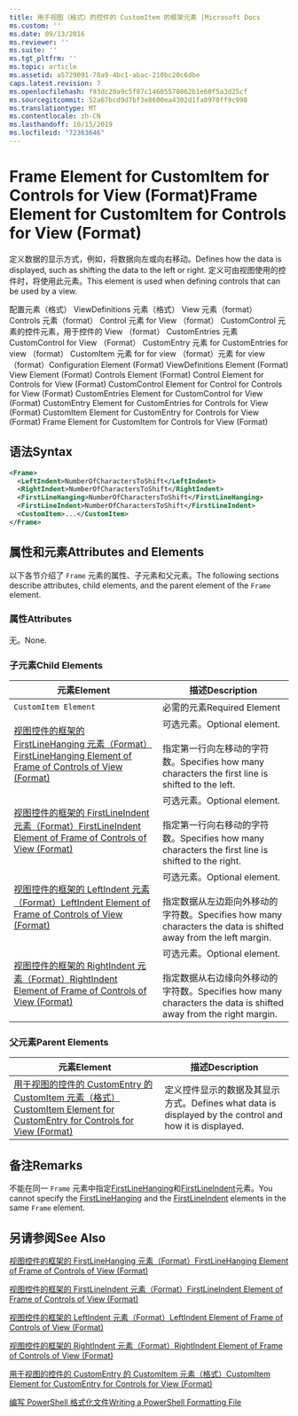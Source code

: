 ```yaml
---
title: 用于视图（格式）的控件的 CustomItem 的框架元素 |Microsoft Docs
ms.custom: ''
ms.date: 09/13/2016
ms.reviewer: ''
ms.suite: ''
ms.tgt_pltfrm: ''
ms.topic: article
ms.assetid: a5729091-78a9-4bc1-abac-210bc20c6dbe
caps.latest.revision: 7
ms.openlocfilehash: f93dc20a9c5f87c14605578062b1e60f5a3d25cf
ms.sourcegitcommit: 52a67bcd9d7bf3e8600ea4302d1fa8970ff9c998
ms.translationtype: MT
ms.contentlocale: zh-CN
ms.lasthandoff: 10/15/2019
ms.locfileid: "72363646"
---
```

# <a name="frame-element-for-customitem-for-controls-for-view-format"></a><span data-ttu-id="d2500-102">Frame Element for CustomItem for Controls for View (Format)</span><span class="sxs-lookup"><span data-stu-id="d2500-102">Frame Element for CustomItem for Controls for View (Format)</span></span>

<span data-ttu-id="d2500-103">定义数据的显示方式，例如，将数据向左或向右移动。</span><span class="sxs-lookup"><span data-stu-id="d2500-103">Defines how the data is displayed, such as shifting the data to the left or right.</span></span> <span data-ttu-id="d2500-104">定义可由视图使用的控件时，将使用此元素。</span><span class="sxs-lookup"><span data-stu-id="d2500-104">This element is used when defining controls that can be used by a view.</span></span>

<span data-ttu-id="d2500-105">配置元素（格式） ViewDefinitions 元素（格式） View 元素（format） Controls 元素（format） Control 元素 for View （format） CustomControl 元素的控件元素，用于控件的 View （format） CustomEntries 元素CustomControl for View （Format） CustomEntry 元素 for CustomEntries for view （format） CustomItem 元素 for for view （format）元素 for view （format）</span><span class="sxs-lookup"><span data-stu-id="d2500-105">Configuration Element (Format) ViewDefinitions Element (Format) View Element (Format) Controls Element (Format) Control Element for Controls for View (Format) CustomControl Element for Control for Controls for View (Format) CustomEntries Element for CustomControl for View (Format) CustomEntry Element for CustomEntries for Controls for View (Format) CustomItem Element for CustomEntry for Controls for View (Format) Frame Element for CustomItem for Controls for View (Format)</span></span>

## <a name="syntax"></a><span data-ttu-id="d2500-106">语法</span><span class="sxs-lookup"><span data-stu-id="d2500-106">Syntax</span></span>

```xml
<Frame>
  <LeftIndent>NumberOfCharactersToShift</LeftIndent>
  <RightIndent>NumberOfCharactersToShift</RightIndent>
  <FirstLineHanging>NumberOfCharactersToShift</FirstLineHanging>
  <FirstLineIndent>NumberOfCharactersToShift</FirstLineIndent>
  <CustomItem>...</CustomItem>
</Frame>
```

## <a name="attributes-and-elements"></a><span data-ttu-id="d2500-107">属性和元素</span><span class="sxs-lookup"><span data-stu-id="d2500-107">Attributes and Elements</span></span>

<span data-ttu-id="d2500-108">以下各节介绍了 `Frame` 元素的属性、子元素和父元素。</span><span class="sxs-lookup"><span data-stu-id="d2500-108">The following sections describe attributes, child elements, and the parent element of the `Frame` element.</span></span>

### <a name="attributes"></a><span data-ttu-id="d2500-109">属性</span><span class="sxs-lookup"><span data-stu-id="d2500-109">Attributes</span></span>

<span data-ttu-id="d2500-110">无。</span><span class="sxs-lookup"><span data-stu-id="d2500-110">None.</span></span>

### <a name="child-elements"></a><span data-ttu-id="d2500-111">子元素</span><span class="sxs-lookup"><span data-stu-id="d2500-111">Child Elements</span></span>

|<span data-ttu-id="d2500-112">元素</span><span class="sxs-lookup"><span data-stu-id="d2500-112">Element</span></span>|<span data-ttu-id="d2500-113">描述</span><span class="sxs-lookup"><span data-stu-id="d2500-113">Description</span></span>|
|-------------|-----------------|
|`CustomItem Element`|<span data-ttu-id="d2500-114">必需的元素</span><span class="sxs-lookup"><span data-stu-id="d2500-114">Required Element</span></span>|
|[<span data-ttu-id="d2500-115">视图控件的框架的 FirstLineHanging 元素（Format）</span><span class="sxs-lookup"><span data-stu-id="d2500-115">FirstLineHanging Element of Frame of Controls of View (Format)</span></span>](./firstlinehanging-element-for-frame-for-controls-for-view-format.md)|<span data-ttu-id="d2500-116">可选元素。</span><span class="sxs-lookup"><span data-stu-id="d2500-116">Optional element.</span></span><br /><br /> <span data-ttu-id="d2500-117">指定第一行向左移动的字符数。</span><span class="sxs-lookup"><span data-stu-id="d2500-117">Specifies how many characters the first line is shifted to the left.</span></span>|
|[<span data-ttu-id="d2500-118">视图控件的框架的 FirstLineIndent 元素（Format）</span><span class="sxs-lookup"><span data-stu-id="d2500-118">FirstLineIndent Element of Frame of Controls of View (Format)</span></span>](./firstlineindent-element-for-frame-for-controls-for-view-format.md)|<span data-ttu-id="d2500-119">可选元素。</span><span class="sxs-lookup"><span data-stu-id="d2500-119">Optional element.</span></span><br /><br /> <span data-ttu-id="d2500-120">指定第一行向右移动的字符数。</span><span class="sxs-lookup"><span data-stu-id="d2500-120">Specifies how many characters the first line is shifted to the right.</span></span>|
|[<span data-ttu-id="d2500-121">视图控件的框架的 LeftIndent 元素（Format）</span><span class="sxs-lookup"><span data-stu-id="d2500-121">LeftIndent Element of Frame of Controls of View (Format)</span></span>](./leftindent-element-for-frame-for-controls-for-view-format.md)|<span data-ttu-id="d2500-122">可选元素。</span><span class="sxs-lookup"><span data-stu-id="d2500-122">Optional element.</span></span><br /><br /> <span data-ttu-id="d2500-123">指定数据从左边距向外移动的字符数。</span><span class="sxs-lookup"><span data-stu-id="d2500-123">Specifies how many characters the data is shifted away from the left margin.</span></span>|
|[<span data-ttu-id="d2500-124">视图控件的框架的 RightIndent 元素（Format）</span><span class="sxs-lookup"><span data-stu-id="d2500-124">RightIndent Element of Frame of Controls of View (Format)</span></span>](./rightindent-element-for-frame-for-controls-for-view-format.md)|<span data-ttu-id="d2500-125">可选元素。</span><span class="sxs-lookup"><span data-stu-id="d2500-125">Optional element.</span></span><br /><br /> <span data-ttu-id="d2500-126">指定数据从右边缘向外移动的字符数。</span><span class="sxs-lookup"><span data-stu-id="d2500-126">Specifies how many characters the data is shifted away from the right margin.</span></span>|

### <a name="parent-elements"></a><span data-ttu-id="d2500-127">父元素</span><span class="sxs-lookup"><span data-stu-id="d2500-127">Parent Elements</span></span>

|<span data-ttu-id="d2500-128">元素</span><span class="sxs-lookup"><span data-stu-id="d2500-128">Element</span></span>|<span data-ttu-id="d2500-129">描述</span><span class="sxs-lookup"><span data-stu-id="d2500-129">Description</span></span>|
|-------------|-----------------|
|[<span data-ttu-id="d2500-130">用于视图的控件的 CustomEntry 的 CustomItem 元素（格式）</span><span class="sxs-lookup"><span data-stu-id="d2500-130">CustomItem Element for CustomEntry for Controls for View (Format)</span></span>](./customitem-element-for-customentry-for-controls-for-view-format.md)|<span data-ttu-id="d2500-131">定义控件显示的数据及其显示方式。</span><span class="sxs-lookup"><span data-stu-id="d2500-131">Defines what data is displayed by the control and how it is displayed.</span></span>|

## <a name="remarks"></a><span data-ttu-id="d2500-132">备注</span><span class="sxs-lookup"><span data-stu-id="d2500-132">Remarks</span></span>

<span data-ttu-id="d2500-133">不能在同一 `Frame` 元素中指定[FirstLineHanging](./firstlinehanging-element-for-frame-for-controls-for-view-format.md)和[FirstLineIndent](./firstlineindent-element-for-frame-for-controls-for-view-format.md)元素。</span><span class="sxs-lookup"><span data-stu-id="d2500-133">You cannot specify the [FirstLineHanging](./firstlinehanging-element-for-frame-for-controls-for-view-format.md) and the [FirstLineIndent](./firstlineindent-element-for-frame-for-controls-for-view-format.md) elements in the same `Frame` element.</span></span>

## <a name="see-also"></a><span data-ttu-id="d2500-134">另请参阅</span><span class="sxs-lookup"><span data-stu-id="d2500-134">See Also</span></span>

[<span data-ttu-id="d2500-135">视图控件的框架的 FirstLineHanging 元素（Format）</span><span class="sxs-lookup"><span data-stu-id="d2500-135">FirstLineHanging Element of Frame of Controls of View (Format)</span></span>](./firstlinehanging-element-for-frame-for-controls-for-view-format.md)

[<span data-ttu-id="d2500-136">视图控件的框架的 FirstLineIndent 元素（Format）</span><span class="sxs-lookup"><span data-stu-id="d2500-136">FirstLineIndent Element of Frame of Controls of View (Format)</span></span>](./firstlineindent-element-for-frame-for-controls-for-view-format.md)

[<span data-ttu-id="d2500-137">视图控件的框架的 LeftIndent 元素（Format）</span><span class="sxs-lookup"><span data-stu-id="d2500-137">LeftIndent Element of Frame of Controls of View (Format)</span></span>](./leftindent-element-for-frame-for-controls-for-view-format.md)

[<span data-ttu-id="d2500-138">视图控件的框架的 RightIndent 元素（Format）</span><span class="sxs-lookup"><span data-stu-id="d2500-138">RightIndent Element of Frame of Controls of View (Format)</span></span>](./rightindent-element-for-frame-for-controls-for-view-format.md)

[<span data-ttu-id="d2500-139">用于视图的控件的 CustomEntry 的 CustomItem 元素（格式）</span><span class="sxs-lookup"><span data-stu-id="d2500-139">CustomItem Element for CustomEntry for Controls for View (Format)</span></span>](./customitem-element-for-customentry-for-controls-for-view-format.md)

[<span data-ttu-id="d2500-140">编写 PowerShell 格式化文件</span><span class="sxs-lookup"><span data-stu-id="d2500-140">Writing a PowerShell Formatting File</span></span>](./writing-a-powershell-formatting-file.md)
